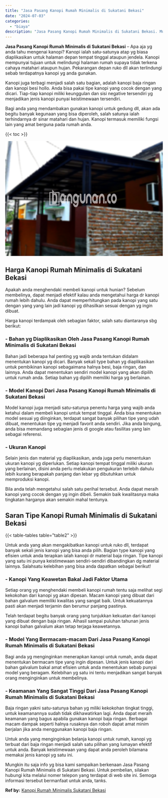 ```yaml
---
title: "Jasa Pasang Kanopi Rumah Minimalis di Sukatani Bekasi"
date: "2024-07-03"
categories: 
  - "biaya"
description: "Jasa Pasang Kanopi Rumah Minimalis di Sukatani Bekasi. Mungkin itu saja info yg bisa kami sampaikan berkenaan Jasa Pasang Kanopi Rumah Minimalis di Sukatani..."
---
```


**Jasa Pasang Kanopi Rumah Minimalis di Sukatani Bekasi** – Apa aja yg anda tahu mengenai kanopi? Kanopi ialah satu-satunya atap yg biasa diaplikasikan untuk halaman depan tempat tinggal ataupun jendela. Kanopi mempunyai tujuan untuk melindungi halaman rumah supaya tidak terkena cahaya matahari ataupun hujan. Pekarangan depan ruko dll akan terlindungi sebab terdapatnya kanopi yg anda gunakan.

Kanopi juga terbagi menjadi salah satu bagian, adalah kanopi baja ringan dan kanopi besi hollo. Anda bisa pakai tipe kanopi yang cocok dengan yang dicari. Tiap-tiap kanopi miliki keunggulan dan sisi negative tersendiri yg menjadikan jenis kanopi punyai keistimewaan tersendiri.

Bagi anda yang mendambakan gunakan kanopi untuk gedung dll, akan ada begitu banyak kegunaan yang bisa diperoleh, salah satunya ialah terhindarnya dr sinar matahari dan hujan. Kanopi termasuk memiliki fungsi lain yang amat berguna pada rumah anda.

{{< toc >}}

![Jasa Pasang Kanopi Rumah Minimalis di Sukatani Bekasi](/images/harga-kanopi-minimalis-63.png)

## Harga Kanopi Rumah Minimalis di Sukatani Bekasi

Apakah anda menghendaki membeli kanopi untuk hunian? Sebelum membelinya, dapat menjadi efektif kalau anda mengetahui harga dr kanopi rumah lebih dahulu. Anda dapat memperhitungkan pada kanopi yang satu dengan yang yang lain jadi kanopi yg dihasilkan sesuai dengan yg ingin dibuat.

Harga kanopi terdampak oleh sebagian faktor, salah satu diantaranya sbg berikut:

### \- Bahan yg Diaplikasikan Oleh Jasa Pasang Kanopi Rumah Minimalis di Sukatani Bekasi

Bahan jadi beberapa hal penting yg wajib anda tentukan didalam menentukan kanopi yg dicari. Banyak sekali type bahan yg diaplikasikan untuk pembikinan kanopi sebagaimana halnya besi, baja ringan, dan lainnya. Anda dapat menentukan sendiri model kanopi yang akan dipilih untuk rumah anda. Setiap bahan yg dipilih memiliki harga yg berlainan.

### \- Model Kanopi Dari Jasa Pasang Kanopi Rumah Minimalis di Sukatani Bekasi

Model kanopi juga menjadi satu-satunya penentu harga yang wajib anda ketahui dalam membeli kanopi untuk tempat tinggal. Anda bisa menentukan model sesuai yg diinginkan, terdapat sangat banyak pilihan tipe yang udah dibuat, menentukan tipe yg menjadi favorit anda sendiri. Jika anda bingung, anda bisa memandang sebagian jenis di google atau fasilitas yang lain sebagai referensi.

### \- Ukuran Kanopi

Selain jenis dan material yg diaplikasikan, anda juga perlu menentukan ukuran kanopi yg diperlukan. Setiap kanopi tempat tinggal miliki ukuran yang berlainan, disini anda perlu melakukan pengukuran terlebih dahulu lebih kurang berapakah panjang dan lebar yg dibutuhkan untuk memproduksi kanopi.

Bila anda telah mengetahui salah satu perihal tersebut. Anda dapat meraih kanopi yang cocok dengan yg ingin dibeli. Semakin baik kwalitasnya maka tingkatan harganya akan semakin mahal tentunya.

## Saran Tipe Kanopi Rumah Minimalis di Sukatani Bekasi

{{< table-tables table="table2" >}}

Untuk anda yang akan mengakibatkan kanopi untuk ruko dll, terdapat banyak sekali jenis kanopi yang bisa anda pilih. Bagian type kanopi yang efisien untuk anda terapkan ialah kanopi dr material baja ringan. Tipe kanopi yang satu ini punya keistimewaan sendiri-sendiri dibandingkan dg material lainnya. Salahsatu kelebihan yang bisa anda dapatkan sebagai berikut!

### \- Kanopi Yang Keawetan Bakal Jadi Faktor Utama

Setiap orang yg menghendaki membeli kanopi rumah tentu saja melihat segi kekokohan dari kanopi yg akan dipesan. Macam kanopi yang dibuat dari bahan galvalum memiliki kwalitas yang sangat baik. Untuk kekuatannya pasti akan menjadi terjamin dan berumur panjang pastinya.

Telah terdapat begitu banyak orang yang tunjukkan kekuatan dari kanopi yang dibuat dengan baja ringan. Alhasil sampai puluhan tahunan jenis kanopi bahan galvalum akan tetap terjaga keawetannya.

### \- Model Yang Bermacam-macam Dari Jasa Pasang Kanopi Rumah Minimalis di Sukatani Bekasi

Bagi anda yg menginginkan menerapkan kanopi untuk rumah, anda dapat menentukan bermacam tipe yang ingin dipesan. Untuk jenis kanopi dari bahan galvalum bakal amat efisien untuk anda menentukan sebab punyai model yang beragam. Kelebihan yg satu ini tentu menjadikan sangat banyak orang menginginkan untuk membelinya.

### \- Keamanan Yang Sangat Tinggi Dari Jasa Pasang Kanopi Rumah Minimalis di Sukatani Bekasi

Baja ringan yakni satu-satunya bahan yg miliki kekokohan tingkat tinggi, untuk keamanannya sudah tidak dikhawatirkan lagi. Anda dapat meraih keamanan yang bagus apabila gunakan kanopi baja ringan. Berbagai macam dampak seperti halnya rusaknya dan roboh dapat amat minim berjalan jika anda menggunakan kanopi baja ringan.

Untuk anda yang menginginkan belanja kanopi untuk rumah, kanopi yg terbuat dari baja ringan menjadi salah satu pilihan yang lumayan efektif untuk anda. Banyak keistimewaan yang dapat anda peroleh bilamana memakai jenis kanopi yg satu ini.

Mungkin itu saja info yg bisa kami sampaikan berkenaan Jasa Pasang Kanopi Rumah Minimalis di Sukatani Bekasi. Untuk pembelian, silakan hubungi kita melalui nomer telepon yang terdapat di web site ini. Semoga informasi tersebut bermanfaat untuk anda, tanks.

**Ref by:**  [Kanopi Rumah Minimalis Sukatani Bekasi](https://id.wikipedia.org/wiki/Kanopi)
